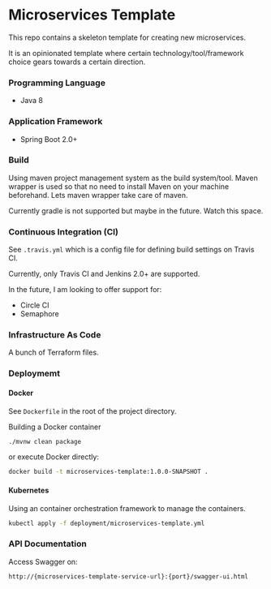 # Microservices Template

This repo contains a skeleton template for creating new microservices. 

It is an opinionated template where certain technology/tool/framework choice gears towards a certain direction.

### Programming Language

- Java 8

### Application Framework

- Spring Boot 2.0+

### Build

Using maven project management system as the build system/tool. 
Maven wrapper is used so that no need to install Maven on your machine beforehand. Lets maven wrapper take care of maven.

Currently gradle is not supported but maybe in the future. Watch this space.

### Continuous Integration (CI)

See `.travis.yml` which is a config file for defining build settings on Travis CI.

Currently, only Travis CI and Jenkins 2.0+ are supported. 

In the future, I am looking to offer support for:

- Circle CI
- Semaphore

### Infrastructure As Code

A bunch of Terraform files.

### Deploymemt

#### Docker

See `Dockerfile` in the root of the project directory.

Building a Docker container

```bash
./mvnw clean package
```

or execute Docker directly:

```bash
docker build -t microservices-template:1.0.0-SNAPSHOT .
```

#### Kubernetes

Using an container orchestration framework to manage the containers.

```bash
kubectl apply -f deployment/microservices-template.yml
```

### API Documentation

Access Swagger on:

```
http://{microservices-template-service-url}:{port}/swagger-ui.html
```

